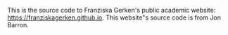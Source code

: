 This is the source code to Franziska Gerken's public academic website: https://franziskagerken.github.io. This website"s source code is from Jon Barron.
